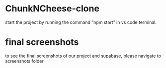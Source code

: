 # ChunkNCheese-clone
start the project by running the command "npm start" in vs code terminal.
#  final screenshots
to see the final screenshots of our project and supabase, please navigate to screenshots folder
